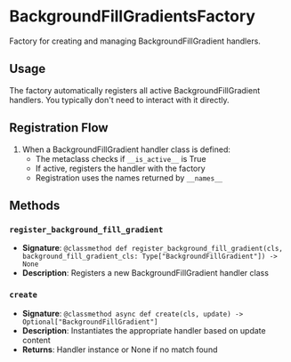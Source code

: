 # BackgroundFillGradientsFactory

Factory for creating and managing BackgroundFillGradient handlers.

## Usage

The factory automatically registers all active BackgroundFillGradient handlers. 
You typically don't need to interact with it directly.

## Registration Flow

1. When a BackgroundFillGradient handler class is defined:
   - The metaclass checks if `__is_active__` is True
   - If active, registers the handler with the factory
   - Registration uses the names returned by `__names__`

## Methods

### `register_background_fill_gradient`
- **Signature**: `@classmethod def register_background_fill_gradient(cls, background_fill_gradient_cls: Type["BackgroundFillGradient"]) -> None`
- **Description**: Registers a new BackgroundFillGradient handler class

### `create`
- **Signature**: `@classmethod async def create(cls, update) -> Optional["BackgroundFillGradient"]`
- **Description**: Instantiates the appropriate handler based on update content
- **Returns**: Handler instance or None if no match found
